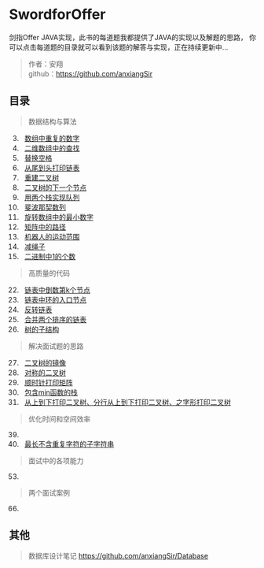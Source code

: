 <link href="markdown.css" rel="stylesheet"></link>

# SwordforOffer
剑指Offer JAVA实现，此书的每道题我都提供了JAVA的实现以及解题的思路，
你可以点击每道题的目录就可以看到该题的解答与实现，正在持续更新中...  

> 作者：安翔  
> github：https://github.com/anxiangSir

## 目录 
> 数据结构与算法 
3. &#160; [数组中重复的数字](/src/datastrcture/problem_03/readme.md)
4. &#160; [二维数组中的查找](/src/datastrcture/problem_04/readme.md)
5. &#160; [替换空格](/src/datastrcture/problem_05/readme.md)
6. &#160; [从尾到头打印链表](/src/datastrcture/problem_06/readme.md)
7. &#160; [重建二叉树](/src/datastrcture/problem_07/readme.md)
8. &#160; [二叉树的下一个节点](/src/datastrcture/problem_08/readme.md)
9. &#160; [用两个栈实现队列](/src/datastrcture/problem_09/readme.md)
10. &#160; [斐波那契数列](/src/datastrcture/problem_10/readme.md)
11. &#160; [旋转数组中的最小数字](/src/datastrcture/problem_11/readme.md)
12. &#160; [矩阵中的路径](/src/datastrcture/problem_12/readme.md)
13. &#160; [机器人的运动范围](/src/datastrcture/problem_13/readme.md)
14. &#160; [减绳子](/src/datastrcture/problem_14/readme.md)
15. &#160; [二进制中1的个数](/src/datastrcture/problem_15/readme.md)
> 高质量的代码
22. &#160; [链表中倒数第k个节点](/src/qualitycode/problem_22/readme.md)
23. &#160; [链表中环的入口节点](/src/qualitycode/problem_23/readme.md)
24. &#160; [反转链表](/src/qualitycode/problem_24/readme.md)
25. &#160; [合并两个排序的链表](/src/qualitycode/problem_25/readme.md)
26. &#160; [树的子结构](/src/qualitycode/problem_26/readme.md)
> 解决面试题的思路  
27. &#160; [二叉树的镜像](/src/qualitycode/problem_27/readme.md)
28. &#160; [对称的二叉树](/src/qualitycode/problem_28/readme.md)
29. &#160; [顺时针打印矩阵](/src/qualitycode/problem_29/readme.md)
30. &#160; [包含min函数的栈](/src/qualitycode/problem_30/readme.md)
32. &#160; [从上到下打印二叉树、分行从上到下打印二叉树、之字形打印二叉树](/src/qualitycode/problem_32/readme.md)  

> 优化时间和空间效率
39. 
48. &#160; [最长不含重复字符的子字符串](/src/qualitycode/problem_48/readme.md)
> 面试中的各项能力
53.  
> 两个面试案例
66. 

## 其他
> 数据库设计笔记 https://github.com/anxiangSir/Database